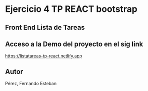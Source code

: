 # Ejercicio 4 TP REACT bootstrap

## Front End Lista de Tareas

## Acceso a la Demo del proyecto en el sig link

https://listatareas-tp-react.netlify.app

## Autor

Pérez, Fernando Esteban

